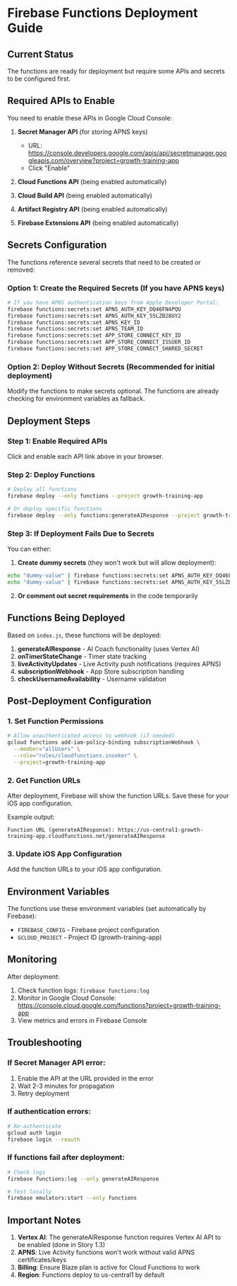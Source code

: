 # Firebase Functions Deployment Guide

## Current Status
The functions are ready for deployment but require some APIs and secrets to be configured first.

## Required APIs to Enable

You need to enable these APIs in Google Cloud Console:

1. **Secret Manager API** (for storing APNS keys)
   - URL: https://console.developers.google.com/apis/api/secretmanager.googleapis.com/overview?project=growth-training-app
   - Click "Enable"

2. **Cloud Functions API** (being enabled automatically)
3. **Cloud Build API** (being enabled automatically)
4. **Artifact Registry API** (being enabled automatically)
5. **Firebase Extensions API** (being enabled automatically)

## Secrets Configuration

The functions reference several secrets that need to be created or removed:

### Option 1: Create the Required Secrets (If you have APNS keys)

```bash
# If you have APNS authentication keys from Apple Developer Portal:
firebase functions:secrets:set APNS_AUTH_KEY_DQ46FN4PQU
firebase functions:secrets:set APNS_AUTH_KEY_55LZB28UY2
firebase functions:secrets:set APNS_KEY_ID
firebase functions:secrets:set APNS_TEAM_ID
firebase functions:secrets:set APP_STORE_CONNECT_KEY_ID
firebase functions:secrets:set APP_STORE_CONNECT_ISSUER_ID
firebase functions:secrets:set APP_STORE_CONNECT_SHARED_SECRET
```

### Option 2: Deploy Without Secrets (Recommended for initial deployment)

Modify the functions to make secrets optional. The functions are already checking for environment variables as fallback.

## Deployment Steps

### Step 1: Enable Required APIs
Click and enable each API link above in your browser.

### Step 2: Deploy Functions
```bash
# Deploy all functions
firebase deploy --only functions --project growth-training-app

# Or deploy specific functions
firebase deploy --only functions:generateAIResponse --project growth-training-app
```

### Step 3: If Deployment Fails Due to Secrets

You can either:

1. **Create dummy secrets** (they won't work but will allow deployment):
```bash
echo "dummy-value" | firebase functions:secrets:set APNS_AUTH_KEY_DQ46FN4PQU
echo "dummy-value" | firebase functions:secrets:set APNS_AUTH_KEY_55LZB28UY2
```

2. **Or comment out secret requirements** in the code temporarily

## Functions Being Deployed

Based on `index.js`, these functions will be deployed:

1. **generateAIResponse** - AI Coach functionality (uses Vertex AI)
2. **onTimerStateChange** - Timer state tracking
3. **liveActivityUpdates** - Live Activity push notifications (requires APNS)
4. **subscriptionWebhook** - App Store subscription handling
5. **checkUsernameAvailability** - Username validation

## Post-Deployment Configuration

### 1. Set Function Permissions
```bash
# Allow unauthenticated access to webhook (if needed)
gcloud functions add-iam-policy-binding subscriptionWebhook \
  --member="allUsers" \
  --role="roles/cloudfunctions.invoker" \
  --project=growth-training-app
```

### 2. Get Function URLs
After deployment, Firebase will show the function URLs. Save these for your iOS app configuration.

Example output:
```
Function URL (generateAIResponse): https://us-central1-growth-training-app.cloudfunctions.net/generateAIResponse
```

### 3. Update iOS App Configuration
Add the function URLs to your iOS app configuration.

## Environment Variables

The functions use these environment variables (set automatically by Firebase):
- `FIREBASE_CONFIG` - Firebase project configuration
- `GCLOUD_PROJECT` - Project ID (growth-training-app)

## Monitoring

After deployment:
1. Check function logs: `firebase functions:log`
2. Monitor in Google Cloud Console: https://console.cloud.google.com/functions?project=growth-training-app
3. View metrics and errors in Firebase Console

## Troubleshooting

### If Secret Manager API error:
1. Enable the API at the URL provided in the error
2. Wait 2-3 minutes for propagation
3. Retry deployment

### If authentication errors:
```bash
# Re-authenticate
gcloud auth login
firebase login --reauth
```

### If functions fail after deployment:
```bash
# Check logs
firebase functions:log --only generateAIResponse

# Test locally
firebase emulators:start --only functions
```

## Important Notes

1. **Vertex AI**: The generateAIResponse function requires Vertex AI API to be enabled (done in Story 1.3)
2. **APNS**: Live Activity functions won't work without valid APNS certificates/keys
3. **Billing**: Ensure Blaze plan is active for Cloud Functions to work
4. **Region**: Functions deploy to us-central1 by default